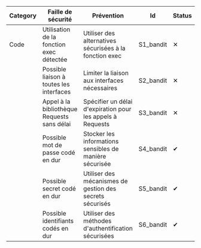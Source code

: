 | Category   | Faille de sécurité                                   | Prévention                                                      | Id         | Status |
|------------|------------------------------------------------------|--------------------------------------------------------------------------|------------|--------|
| Code       | Utilisation de la fonction exec détectée             | Utiliser des alternatives sécurisées à la fonction exec                  | S1_bandit  |&#10005;|
|            | Possible liaison à toutes les interfaces             | Limiter la liaison aux interfaces nécessaires                            | S2_bandit  |&#10005;|
|            | Appel à la bibliothèque Requests sans délai          | Spécifier un délai d'expiration pour les appels à Requests               | S3_bandit  |&#10005;|
|            | Possible mot de passe codé en dur                    | Stocker les informations sensibles de manière sécurisée                  | S4_bandit  |&#10004;|
|            | Possible secret codé en dur                          | Utiliser des mécanismes de gestion des secrets sécurisés                 | S5_bandit  |&#10004;|
|            | Possible identifiants codés en dur                   | Utiliser des méthodes d'authentification sécurisées                      | S6_bandit  |&#10004;|

